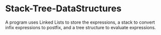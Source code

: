 # Stack-Tree-DataStructures
A program uses Linked Lists to store the expressions, a stack to convert infix expressions to postfix, and a tree structure to evaluate expressions.
